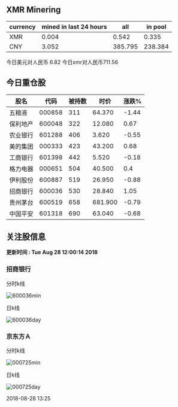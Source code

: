 ## XMR Minering

|currency|mined in last 24 hours|all|in pool|
|---|---|---|---|
|XMR|0.004|0.542|0.335|
|CNY|3.052|385.795|238.384|

今日美元对人民币 6.82	今日xmr对人民币711.56


## 今日重仓股 

|股名|代码|被持数|时价|涨跌%|
|---|---|---|---|---|
|五粮液|000858|311|64.370|-1.44|
|保利地产|600048|322|12.080|0.67|
|农业银行|601288|406|3.620|-0.55|
|美的集团|000333|423|43.200|0.68|
|工商银行|601398|442|5.520|-0.18|
|格力电器|000651|504|40.500|0.4|
|伊利股份|600887|519|26.950|-0.88|
|招商银行|600036|530|28.840|1.05|
|贵州茅台|600519|658|681.900|-0.79|
|中国平安|601318|690|63.040|-0.68|

## 关注股信息
**更新时间 : Tue Aug 28 12:00:14 2018**
### 招商银行 
分时k线

![600036min](http://image.sinajs.cn/newchart/min/n/sh600036.gif)

日k线

![600036day](http://image.sinajs.cn/newchart/daily/n/sh600036.gif)

### 京东方Ａ 
分时k线

![000725min](http://image.sinajs.cn/newchart/min/n/sz000725.gif)

日k线

![000725day](http://image.sinajs.cn/newchart/daily/n/sz000725.gif)

2018-08-28 13:25